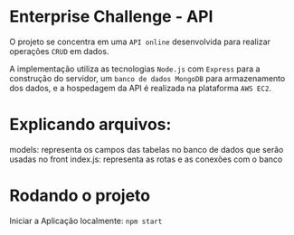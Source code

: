 # Enterprise Challenge - API
  O projeto se concentra em uma `API online` desenvolvida para realizar operações `CRUD` em dados. 
  
  A implementação utiliza as tecnologias `Node.js` com `Express` para a construção do servidor, um `banco de dados MongoDB` para armazenamento dos dados, e a hospedagem da API é realizada na plataforma `AWS EC2`.

# Explicando arquivos:
 models: representa os campos das tabelas no banco de dados que serão usadas no front
 index.js: representa as rotas e as conexões com o banco

# Rodando o projeto
 Iniciar a Aplicação localmente:
 `npm start`
